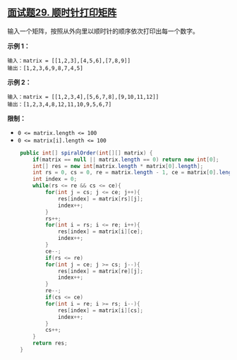 ## [面试题29. 顺时针打印矩阵](https://leetcode-cn.com/problems/shun-shi-zhen-da-yin-ju-zhen-lcof/)

输入一个矩阵，按照从外向里以顺时针的顺序依次打印出每一个数字。

**示例 1：**

```
输入：matrix = [[1,2,3],[4,5,6],[7,8,9]]
输出：[1,2,3,6,9,8,7,4,5]
```

**示例 2：**

```
输入：matrix = [[1,2,3,4],[5,6,7,8],[9,10,11,12]]
输出：[1,2,3,4,8,12,11,10,9,5,6,7]
```

**限制：**

- `0 <= matrix.length <= 100`
- `0 <= matrix[i].length <= 100`

```java
    public int[] spiralOrder(int[][] matrix) {
        if(matrix == null || matrix.length == 0) return new int[0];
        int[] res = new int[matrix.length * matrix[0].length];
        int rs = 0, cs = 0, re = matrix.length - 1, ce = matrix[0].length - 1;
        int index = 0;
        while(rs <= re && cs <= ce){
            for(int j = cs; j <= ce; j++){
                res[index] = matrix[rs][j];
                index++;
            }
            rs++;
            for(int i = rs; i <= re; i++){
                res[index] = matrix[i][ce];
                index++;
            }
            ce--;
            if(rs <= re)
            for(int j = ce; j >= cs; j--){
                res[index] = matrix[re][j];
                index++;
            }
            re--;
            if(cs <= ce)
            for(int i = re; i >= rs; i--){
                res[index] = matrix[i][cs];
                index++;
            }
            cs++;
        }
        return res;
    }
```

